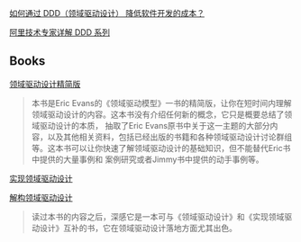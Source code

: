 [如何通过 DDD（领域驱动设计） 降低软件开发的成本？](https://www.phodal.com/blog/use-ddd-reduce-software-cost/)

[阿里技术专家详解 DDD 系列](https://zhuanlan.zhihu.com/p/340911587)

## Books

[领域驱动设计精简版](https://www.infoq.cn/minibook/domain-driven-design-quickly-new)
>本书是Eric Evans的《领域驱动模型》一书的精简版，让你在短时间内理解领域驱动设计的内容。这本书没有介绍任何新的概念，它只是概要总结了领域驱动设计的本质， 抽取了Eric Evans原书中关于这一主题的大部分内容，以及其他相关资料，包括已经出版的书籍和各种领域驱动设计讨论群组等。这本书可以让你快速了解领域驱动设计的基础知识，但不能替代Eric书中提供的大量事例和 案例研究或者Jimmy书中提供的动手事例等。

[实现领域驱动设计](https://book.douban.com/subject/25844633/)

[解构领域驱动设计](http://zhangyi.xyz/recommendation-of-my-book/)
>读过本书的内容之后，深感它是一本可与《领域驱动设计》和《实现领域驱动设计》互补的书，它在领域驱动设计落地方面尤其出色。
